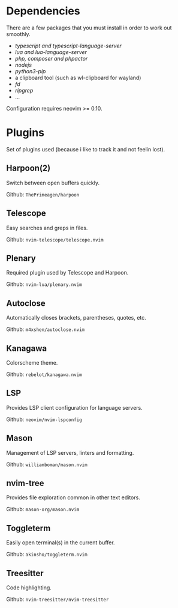 # Dependencies
There are a few packages that you must install in order to work out smoothly.

- *typescript and typescript-language-server*
- *lua and lua-language-server*
- *php, composer and phpactor*
- *nodejs*
- *python3-pip*
- a clipboard tool (such as wl-clipboard for wayland)
- *fd*
- *ripgrep*
- ...

Configuration requires neovim >= 0.10.

# Plugins
Set of plugins used (because i like to track it and not feelin lost).

## Harpoon(2)
Switch between open buffers quickly.

Github: `ThePrimeagen/harpoon`

## Telescope
Easy searches and greps in files.

Github: `nvim-telescope/telescope.nvim`

## Plenary
Required plugin used by Telescope and Harpoon.

Github: `nvim-lua/plenary.nvim`

## Autoclose
Automatically closes brackets, parentheses, quotes, etc.

Github: `m4xshen/autoclose.nvim`

## Kanagawa
Colorscheme theme.

Github: `rebelot/kanagawa.nvim`

## LSP
Provides LSP client configuration for language servers.

Github: `neovim/nvim-lspconfig`

## Mason
Management of LSP servers, linters and formatting.

Github: `williamboman/mason.nvim`

## nvim-tree
Provides file exploration common in other text editors.

Github: `mason-org/mason.nvim`

## Toggleterm
Easily open terminal(s) in the current buffer.

Github: `akinsho/toggleterm.nvim`

## Treesitter
Code highlighting.

Github: `nvim-treesitter/nvim-treesitter`

